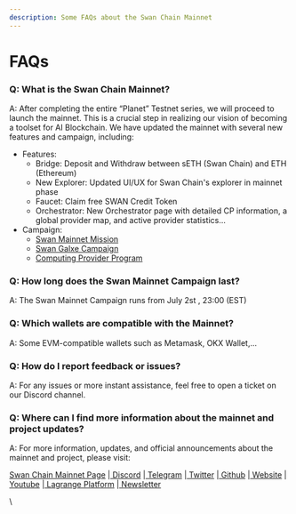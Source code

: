 ```yaml
---
description: Some FAQs about the Swan Chain Mainnet
---
```


# FAQs

### Q: What is the Swan Chain Mainnet?

A: After completing the entire “Planet” Testnet series, we will proceed to launch the mainnet. This is a crucial step in realizing our vision of becoming a toolset for AI Blockchain. We have updated the mainnet with several new features and campaign, including:

* Features:&#x20;
  * Bridge: Deposit and Withdraw between sETH (Swan Chain) and ETH (Ethereum)
  * New Explorer: Updated UI/UX for Swan Chain's explorer in mainnet phase
  * Faucet: Claim free SWAN Credit Token
  * Orchestrator: New Orchestrator page with detailed CP information, a global provider map, and active provider statistics…
* Campaign:&#x20;
  * [Swan Mainnet Mission](swan-chain-mission.md)
  * [Swan Galxe Campaign](galxe-campaign.md)
  * [Computing Provider Program](computing-provider-campaign.md)

### Q: How long does the Swan Mainnet Campaign last?

A: The Swan Mainnet Campaign runs from July 2st , 23:00 (EST)

### Q: Which wallets are compatible with the Mainnet?

A: Some EVM-compatible wallets such as Metamask, OKX Wallet,...

### Q: How do I report feedback or issues?

A: For any issues or more instant assistance, feel free to open a ticket on our Discord channel.

### Q: Where can I find more information about the mainnet and project updates?

A: For more information, updates, and official announcements about the mainnet and project, please visit:

[Swan Chain Mainnet Page](http://mainnet.io) |[ Discord](https://discord.com/invite/swanchain) |[ Telegram](https://t.me/swan\_chain/1) |[ Twitter](https://twitter.com/swan\_chain) |[ Github](https://github.com/filswan) |[ Website](https://www.swanchain.io/homepage/) |[ Youtube](https://www.youtube.com/@swan\_chain) |[ Lagrange Platform](https://lagrangedao.org/main) |[ Newsletter](https://mailchi.mp/swanchain/swan-chain)

\
